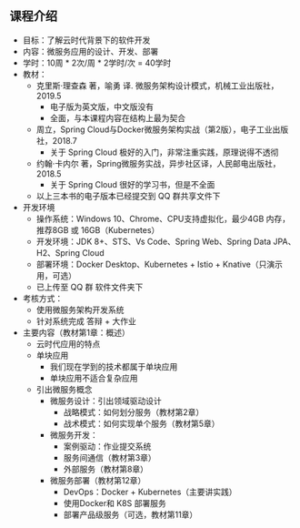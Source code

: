 ## 课程介绍

* 目标：了解云时代背景下的软件开发
* 内容：微服务应用的设计、开发、部署
* 学时：10周 * 2次/周 * 2学时/次 = 40学时
* 教材：
  * 克里斯·理查森 著，喻勇 译. 微服务架构设计模式，机械工业出版社，2019.5
    * 电子版为英文版，中文版没有
    * 全面，与本课程内容在结构上最为契合
  * 周立，Spring Cloud与Docker微服务架构实战（第2版），电子工业出版社，2018.7
    * 关于 Spring Cloud 极好的入门，非常注重实践，原理说得不透彻
  * 约翰·卡内尔 著，Spring微服务实战，异步社区译，人民邮电出版社，2018.5
    * 关于 Spring Cloud 很好的学习书，但是不全面
  * 以上三本书的电子版本已经提交到 QQ 群共享文件下
* 开发环境
  * 操作系统：Windows 10、Chrome、CPU支持虚拟化，最少4GB 内存，推荐8GB 或 16GB（Kubernetes）
  * 开发环境：JDK 8+、STS、Vs Code、Spring Web、Spring Data JPA、H2、Spring Cloud
  * 部署环境：Docker Desktop、Kubernetes + Istio + Knative（只演示用，可选）
  * 已上传至 QQ 群 软件文件夹下
* 考核方式：
  * 使用微服务架构开发系统
  * 针对系统完成 答辩  + 大作业
* 主要内容（教材第1章：概述）
  * 云时代应用的特点
  * 单块应用
    * 我们现在学到的技术都属于单块应用
    * 单块应用不适合复杂应用
  * 引出微服务概念
    * 微服务设计：引出领域驱动设计
      * 战略模式：如何划分服务（教材第2章）
      * 战术模式：如何实现单个服务（教材第5章）
    * 微服务开发：
      * 案例驱动：作业提交系统
      * 服务间通信（教材第3章）
      * 外部服务（教材第8章）
    * 微服务部署（教材第12章）
      * DevOps：Docker + Kubernetes（主要讲实践）
      * 使用Docker和 K8S 部署服务
      * 部署产品级服务（可选，教材第11章）